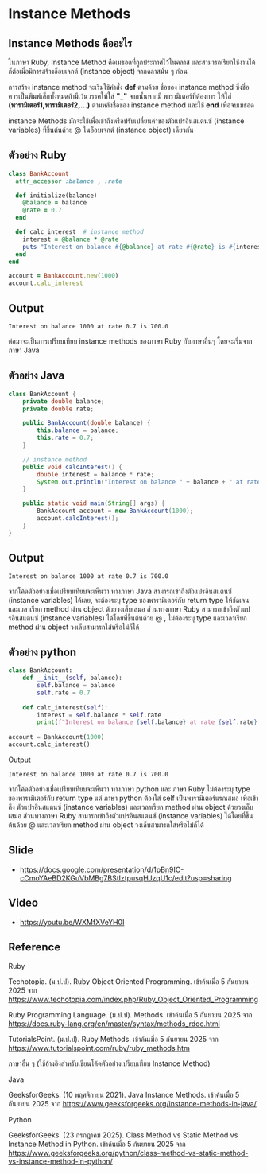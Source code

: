 # Instance Methods
## Instance Methods คืออะไร
ในภาษา Ruby, Instance Method คือเมธอดที่ถูกประกาศไว้ในคลาส และสามารถเรียกใช้งานได้ก็ต่อเมื่อมีการสร้างอ็อบเจกต์ (instance object) จากคลาสนั้น ๆ ก่อน 

การสร้าง instance method จะเริ่มใช้คำสั่ง __def__ ตามด้วย ชื่อของ instance method ซึ่งชื่อควรเป็นพิมพ์เล็กทั้งหมดถ้ามีเว้นวรรคให้ใส่ __"_"__ จากนั้นหากมี พารามิเตอร์ที่ต้องการ ให้ใส่ __(พารามิเตอร์1,พารามิเตอร์2,...)__ ตามหลังชื่อของ instance method และใช้ __end__ เพื่อจบเมธอด

instance Methods มักจะใช้เพื่อเข้าถึงหรือปรับเปลี่ยนค่าของตัวแปรอินสแตนซ์ (instance variables) ที่ขึ้นต้นด้วย @ ในอ็อบเจกต์ (instance object) เดียวกัน

## ตัวอย่าง Ruby
```ruby
class BankAccount
  attr_accessor :balance , :rate

  def initialize(balance)
    @balance = balance
    @rate = 0.7
  end

  def calc_interest  # instance method
    interest = @balance * @rate
    puts "Interest on balance #{@balance} at rate #{@rate} is #{interest}"
  end
end

account = BankAccount.new(1000)
account.calc_interest
```
## Output
```
Interest on balance 1000 at rate 0.7 is 700.0
```
ต่อมาจะเป็นการเปรียบเทียบ instance methods ของภาษา Ruby กับภาษาอื่นๆ โดยจะเริ่มจากภาษา Java
## ตัวอย่าง Java
```Java
class BankAccount {
    private double balance;
    private double rate;

    public BankAccount(double balance) {
        this.balance = balance;
        this.rate = 0.7;
    }

    // instance method
    public void calcInterest() {
        double interest = balance * rate;
        System.out.println("Interest on balance " + balance + " at rate " + rate + " is " + interest);
    }

    public static void main(String[] args) {
        BankAccount account = new BankAccount(1000);
        account.calcInterest();
    }
}
```
## Output
```
Interest on balance 1000 at rate 0.7 is 700.0
```
จากโค้ดตัวอย่างเมื่อเปรียบเทียบจะเห็นว่า ทางภาษา Java สามารถเข้าถึงตัวแปรอินสแตนซ์ (instance variables) ได้เลย, จะต้องระบุ type ของพารามิเตอร์กับ return type ให้ชัดเจน และเวลาเรียก method ผ่าน object ด้วยวงเล็บเสมอ ส่วนทางภาษา Ruby สามารถเข้าถึงตัวแปรอินสแตนซ์ (instance variables) ได้โดยที่ขึ้นต้นด้วย @ , ไม่ต้องระบุ type และเวลาเรียก method ผ่าน object วงเล็บสามารถใส่หรือไม่ก็ได้

## ตัวอย่าง python
```Python
class BankAccount:  
    def __init__(self, balance):  
        self.balance = balance  
        self.rate = 0.7  
  
    def calc_interest(self):  
        interest = self.balance * self.rate  
        print(f"Interest on balance {self.balance} at rate {self.rate} is {interest}")  
  
account = BankAccount(1000)  
account.calc_interest()
```
Output
```
Interest on balance 1000 at rate 0.7 is 700.0
```

จากโค้ดตัวอย่างเมื่อเปรียบเทียบจะเห็นว่า ทางภาษา python และ ภาษา Ruby ไม่ต้องระบุ type ของพารามิเตอร์กับ return type แต่ ภาษา python ต้องใส่ self เป็นพารามิเตอร์แรกเสมอ เพื่อเข้าถึง ตัวแปรอินสแตนซ์ (instance variables) และเวลาเรียก method ผ่าน object ด้วยวงเล็บเสมอ ส่วนทางภาษา Ruby สามารถเข้าถึงตัวแปรอินสแตนซ์ (instance variables) ได้โดยที่ขึ้นต้นด้วย @ และเวลาเรียก method ผ่าน object วงเล็บสามารถใส่หรือไม่ก็ได้

## Slide
- https://docs.google.com/presentation/d/1pBn9IC-cCmoYAeBD2KGuVbMBg7BStIztpusqHJzqU1c/edit?usp=sharing
## Video
- https://youtu.be/WXMfXVeYH0I
## Reference
Ruby

Techotopia. (ม.ป.ป). Ruby Object Oriented Programming. เข้าค้นเมื่อ 5 กันยายน 2025 จาก https://www.techotopia.com/index.php/Ruby_Object_Oriented_Programming

Ruby Programming Language. (ม.ป.ป). Methods. เข้าค้นเมื่อ 5 กันยายน 2025 จาก https://docs.ruby-lang.org/en/master/syntax/methods_rdoc.html

TutorialsPoint. (ม.ป.ป). Ruby Methods. เข้าค้นเมื่อ 5 กันยายน 2025 จาก https://www.tutorialspoint.com/ruby/ruby_methods.htm

ภาษาอื่น ๆ (ใช้อ้างอิงสำหรับเขียนโค้ดตัวอย่างเปรียบเทียบ Instance Method)

Java

GeeksforGeeks. (10 พฤศจิกายน 2021). Java Instance Methods. เข้าค้นเมื่อ 5 กันยายน 2025 จาก https://www.geeksforgeeks.org/instance-methods-in-java/

Python

GeeksforGeeks. (23 กรกฎาคม 2025). Class Method vs Static Method vs Instance Method in Python. เข้าค้นเมื่อ 5 กันยายน 2025 จาก https://www.geeksforgeeks.org/python/class-method-vs-static-method-vs-instance-method-in-python/
